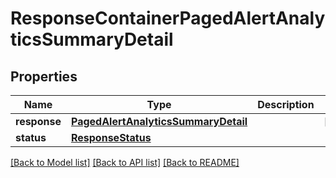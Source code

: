 # ResponseContainerPagedAlertAnalyticsSummaryDetail

## Properties
Name | Type | Description | Notes
------------ | ------------- | ------------- | -------------
**response** | [**PagedAlertAnalyticsSummaryDetail**](PagedAlertAnalyticsSummaryDetail.md) |  | [optional] 
**status** | [**ResponseStatus**](ResponseStatus.md) |  | 

[[Back to Model list]](../README.md#documentation-for-models) [[Back to API list]](../README.md#documentation-for-api-endpoints) [[Back to README]](../README.md)



